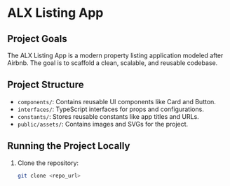 # ALX Listing App

## Project Goals
The ALX Listing App is a modern property listing application modeled after Airbnb. The goal is to scaffold a clean, scalable, and reusable codebase.

## Project Structure
- `components/`: Contains reusable UI components like Card and Button.
- `interfaces/`: TypeScript interfaces for props and configurations.
- `constants/`: Stores reusable constants like app titles and URLs.
- `public/assets/`: Contains images and SVGs for the project.

## Running the Project Locally
1. Clone the repository:
   ```bash
   git clone <repo_url>
